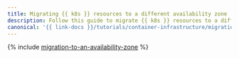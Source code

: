 ```yaml
---
title: Migrating {{ k8s }} resources to a different availability zone
description: Follow this guide to migrate {{ k8s }} resources to a different availability zone.
canonical: '{{ link-docs }}/tutorials/container-infrastructure/migration-to-an-availability-zone'
---
```


{% include [migration-to-an-availability-zone](../../_tutorials/k8s/migration-to-an-availability-zone.md) %}